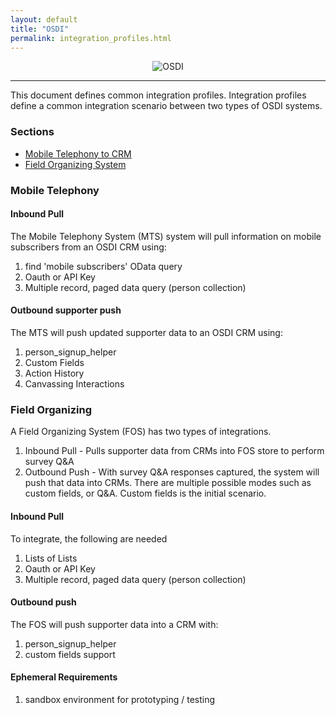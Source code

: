 ```yaml
---
layout: default
title: "OSDI"
permalink: integration_profiles.html
---
```


<center>
<img src="http://opensupporter.org/wp-content/themes/osdiv2/images/site/osdi-logo.png" alt="OSDI" />
</center>

-----------------------------
This document defines common integration profiles.  Integration profiles define a common integration scenario between two types of OSDI systems.  

### Sections

* [Mobile Telephony to CRM](#mobile-telephony)
* [Field Organizing System](#field-organizing)

### Mobile Telephony

#### Inbound Pull
The Mobile Telephony System (MTS) system will pull information on mobile subscribers from an OSDI CRM using:

1. find 'mobile subscribers' OData query 
2. Oauth or API Key
3. Multiple record, paged data query (person collection)

#### Outbound supporter push
The MTS will push updated supporter data to an OSDI CRM using:

1. person_signup_helper
2. Custom Fields
3. Action History
4. Canvassing Interactions

### Field Organizing

A Field Organizing System (FOS) has two types of integrations.  

1. Inbound Pull - Pulls supporter data from CRMs into FOS store to perform survey Q&A
2. Outbound Push - With survey Q&A responses captured, the system will push that data into CRMs.  There are multiple possible modes such as custom fields, or Q&A.  Custom fields is the initial scenario.


#### Inbound Pull
To integrate, the following are needed

1. Lists of Lists 
2. Oauth or API Key
3. Multiple record, paged data query (person collection)

#### Outbound push
The FOS will push supporter data into a CRM with:

1. person_signup_helper
2. custom fields support

#### Ephemeral Requirements

1. sandbox environment for prototyping / testing
